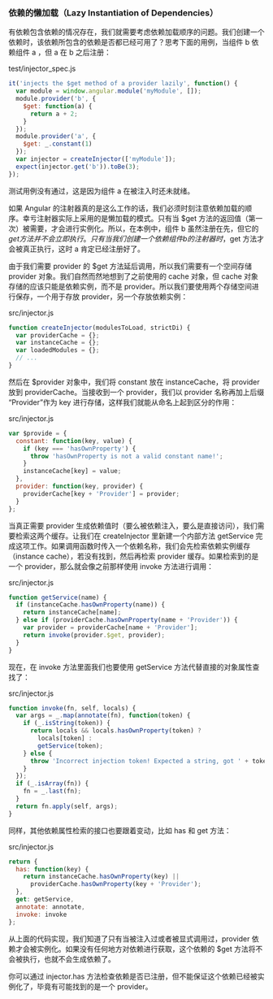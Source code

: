 ### 依赖的懒加载（Lazy Instantiation of Dependencies）

有依赖包含依赖的情况存在，我们就需要考虑依赖加载顺序的问题。我们创建一个依赖时，该依赖所包含的依赖是否都已经可用了？思考下面的用例，当组件 b 依赖组件 a ，但 a 在 b 之后注册：

test/injector\_spec.js

```js
it('injects the $get method of a provider lazily', function() {
  var module = window.angular.module('myModule', []);
  module.provider('b', {
    $get: function(a) {
      return a + 2;
    }
  });
  module.provider('a', {
    $get: _.constant(1)
  });
  var injector = createInjector(['myModule']);
  expect(injector.get('b')).toBe(3);
});
```

测试用例没有通过，这是因为组件 a 在被注入时还未就绪。

如果 Angular 的注射器真的是这么工作的话，我们必须时刻注意依赖加载的顺序。幸亏注射器实际上采用的是懒加载的模式。只有当 $get 方法的返回值（第一次）被需要，才会进行实例化。所以，在本例中，组件 b 虽然注册在先，但它的 $get 方法并不会立即执行。只有当我们创建一个依赖组件 b 的注射器时，$get 方法才会被真正执行，这时 a 肯定已经注册好了。

由于我们需要 provider 的 $get 方法延后调用，所以我们需要有一个空间存储 provider 对象。我们自然而然地想到了之前使用的 cache 对象，但 cache 对象存储的应该只能是依赖实例，而不是 provider。所以我们要使用两个存储空间进行保存，一个用于存放 provider，另一个存放依赖实例：

src/injector.js

```js
function createInjector(modulesToLoad, strictDi) {
  var providerCache = {};
  var instanceCache = {};
  var loadedModules = {};
  // ...
}
```

然后在 $provider 对象中，我们将 constant 放在 instanceCache，将 provider 放到 providerCache。当接收到一个 provider，我们以 provider 名称再加上后缀 “Provider”作为 key 进行存储，这样我们就能从命名上起到区分的作用：

src/injector.js

```js
var $provide = {
  constant: function(key, value) {
    if (key === 'hasOwnProperty') {
      throw 'hasOwnProperty is not a valid constant name!';
    }
    instanceCache[key] = value;
  },
  provider: function(key, provider) {
    providerCache[key + 'Provider'] = provider;
  }
};
```

当真正需要 provider 生成依赖值时（要么被依赖注入，要么是直接访问），我们需要检索这两个缓存。让我们在 createInjector 里新建一个内部方法 getService 完成这项工作。如果调用函数时传入一个依赖名称，我们会先检索依赖实例缓存（instance cache），若没有找到，然后再检索 provider 缓存。如果检索到的是一个 provider，那么就会像之前那样使用 invoke 方法进行调用：

src/injector.js

```js
function getService(name) {
  if (instanceCache.hasOwnProperty(name)) {
    return instanceCache[name];
  } else if (providerCache.hasOwnProperty(name + 'Provider')) {
    var provider = providerCache[name + 'Provider'];
    return invoke(provider.$get, provider);
  }
}
```

现在，在 invoke 方法里面我们也要使用 getService 方法代替直接的对象属性查找了：

src/injector.js

```js
function invoke(fn, self, locals) {
  var args = _.map(annotate(fn), function(token) {
    if (_.isString(token)) {
      return locals && locals.hasOwnProperty(token) ?
        locals[token] :
        getService(token);
    } else {
      throw 'Incorrect injection token! Expected a string, got ' + token;
    }
  });
  if (_.isArray(fn)) {
    fn = _.last(fn);
  }
  return fn.apply(self, args);
}
```

同样，其他依赖属性检索的接口也要跟着变动，比如 has 和 get 方法：

src/injector.js

```js
return {
  has: function(key) {
    return instanceCache.hasOwnProperty(key) ||
      providerCache.hasOwnProperty(key + 'Provider');
  },
  get: getService,
  annotate: annotate,
  invoke: invoke
};
```

从上面的代码实现，我们知道了只有当被注入过或者被显式调用过，provider 依赖才会被实例化。如果没有任何地方对依赖进行获取，这个依赖的 $get 方法将不会被执行，也就不会生成依赖了。

你可以通过 injector.has 方法检查依赖是否已注册，但不能保证这个依赖已经被实例化了，毕竟有可能找到的是一个 provider。

